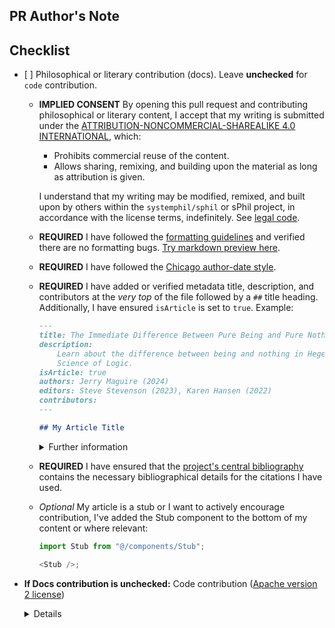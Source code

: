 <!-- Thank you for wanting to contribute to sPhil! 🧙 🦉 -->
<!-- We would like to keep our code and writing as neat and tidy as possible, and would appreciate if you could verify the following checklist if you are submitting philosophical or literary content -->

## PR Author's Note

<!-- Write your PR text here -->

## Checklist

-   [ ] Philosophical or literary contribution (docs). Leave **unchecked** for
    <code>code</code> contribution.

    -   **IMPLIED CONSENT** By opening this pull request and contributing
        philosophical or literary content, I accept that my writing is submitted
        under the
        [ATTRIBUTION-NONCOMMERCIAL-SHAREALIKE 4.0 INTERNATIONAL](https://creativecommons.org/licenses/by-nc-sa/4.0/),
        which:

        -   Prohibits commercial reuse of the content.
        -   Allows sharing, remixing, and building upon the material as long as
            attribution is given.

        I understand that my writing may be modified, remixed, and built upon by
        others within the `systemphil/sphil` or sPhil project, in accordance
        with the license terms, indefinitely. See
        [legal code](https://creativecommons.org/licenses/by-nc-sa/4.0/legalcode.en).

    -   **REQUIRED** I have followed the
        [formatting guidelines](https://github.com/systemphil/sphil/blob/dev/src/pages/contributing/formatting/basic-markdown.md)
        and verified there are no formatting bugs.
        [Try markdown preview here](https://markdownlivepreview.com/).
    -   **REQUIRED** I have followed the
        [Chicago author-date style](https://www.chicagomanualofstyle.org/tools_citationguide/citation-guide-2.html).
    -   **REQUIRED** I have added or verified metadata title, description, and
        contributors at the _very top_ of the file followed by a `##` title
        heading. Additionally, I have ensured `isArticle` is set to `true`.
        Example:

        ```md
        ---
        title: The Immediate Difference Between Pure Being and Pure Nothing
        description:
            Learn about the difference between being and nothing in Hegel's
            Science of Logic.
        isArticle: true
        authors: Jerry Maguire (2024)
        editors: Steve Stevenson (2023), Karen Hansen (2022)
        contributors:
        ---

        ## My Article Title
        ```

        <details>

        <summary>Further information</summary>

        I have signed the document with my name/username under either as
        `Authors`, `Editors` or `Contributors`.

        > Use **Authors** if you have created and substantially added content.  
        > Use **Editor** if you have made substantial edits or review.  
        > Use **Contributor** if you have made minor edits, reviews or
        > contributions.  
        > If you've done multiple, pick the most weighted: Author > Editor >
        > Contributor.  
        > If you prefer to remain anonymous, that's fine too, but note that a
        > record of your contributions based on your GitHub username will exist
        > here in the codebase.

        </details>

    -   **REQUIRED** I have ensured that the
        [project's central bibliography](https://github.com/systemphil/sphil/blob/main/README_BIBLIOGRAPHY.md)
        contains the necessary bibliographical details for the citations I have
        used.

    -   _Optional_ My article is a stub or I want to actively encourage
        contribution, I've added the Stub component to the bottom of my content
        or where relevant:

        ```ts
        import Stub from "@/components/Stub";

        <Stub />;
        ```

-   **If Docs contribution is unchecked:** Code contribution
    ([Apache version 2 license](https://www.apache.org/licenses/LICENSE-2.0.txt))
      <details>

    All code apart of what is inside `src/pages/**` (excluding
    `/contributing/**`, `_app.mdx`, `_document.tsx`, `_meta.json`,
    `acknowledgements.mdx`, `index.mdx`, `privacy.mdx`, `team.mdx`, `terms.mdx`)
    is subject to Apache version 2 license. Basically, anything outside of
    content, literature, philosophy.

      </details>
